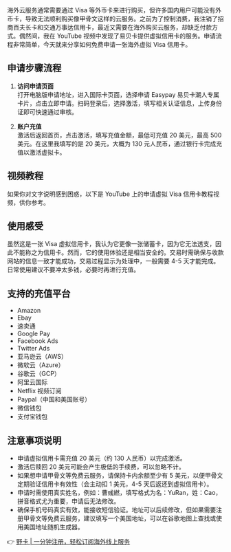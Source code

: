 海外云服务通常需要通过 Visa 等外币卡来进行购买，但许多国内用户可能没有外币卡，导致无法顺利购买像甲骨文这样的云服务。之前为了控制消费，我注销了招商百夫长卡和交通万事达信用卡，最近又需要在海外购买云服务，却缺乏付款方式。偶然间，我在 YouTube 视频中发现了易贝卡提供虚拟信用卡的服务。申请流程非常简单，今天就来分享如何免费申请一张海外虚拟 Visa 信用卡。

## 申请步骤流程

1. **访问申请页面**  
   打开电脑版申请地址，进入国际卡页面，选择申请 Easypay 易贝卡潮人专属卡片，点击立即申请。扫码登录后，选择激活，填写相关认证信息，上传身份证即可快速通过审核。

2. **账户充值**  
   激活后返回首页，点击激活，填写充值金额，最低可充值 20 美元，最高 500 美元。在这里我填写的是 20 美元，大概为 130 元人民币，通过银行卡完成充值以激活虚拟卡。

## 视频教程

如果你对文字说明感到困惑，以下是 YouTube 上的申请虚拟 Visa 信用卡教程视频，供你参考。

## 使用感受

虽然这是一张 Visa 虚拟信用卡，我认为它更像一张储蓄卡，因为它无法透支，因此不能称之为信用卡。然而，它的使用体验还是相当安全的。交易时需确保与收款网站的信息一致才能成功，交易过程显示为处理中，一般需要 4-5 天才能完成。日常使用建议不要冲太多钱，必要时再进行充值。

## 支持的充值平台

- Amazon 
- Ebay 
- 速卖通 
- Google Pay 
- Facebook Ads 
- Twitter Ads 
- 亚马逊云（AWS） 
- 微软云（Azure） 
- 谷歌云（GCP） 
- 阿里云国际 
- Netflix 视频订阅 
- Paypal（中国和美国账号） 
- 微信钱包 
- 支付宝钱包 

## 注意事项说明

- 申请虚拟信用卡需充值 20 美元（约 130 人民币）以完成激活。
- 激活后赎回 20 美元可能会产生极低的手续费，可以忽略不计。
- 如果想申请甲骨文等免费云服务，请保持卡内余额至少有 5 美元，以便甲骨文定期验证信用卡有效性（会主动扣 1 美元，4-5 天后返还到虚拟信用卡）。
- 申请时需使用真实姓名，例如：曹彧繎，填写格式为名：YuRan，姓：Cao，拼音格式尤为重要，申请后无法修改。
- 确保手机号码真实有效，能接收短信验证。地址可以后续修改，但如果需要注册甲骨文等免费云服务，建议填写一个美国地址，可以在谷歌地图上查找或使用美国地址随机生成器。

👉 [野卡 | 一分钟注册，轻松订阅海外线上服务](https://bit.ly/bewildcard)